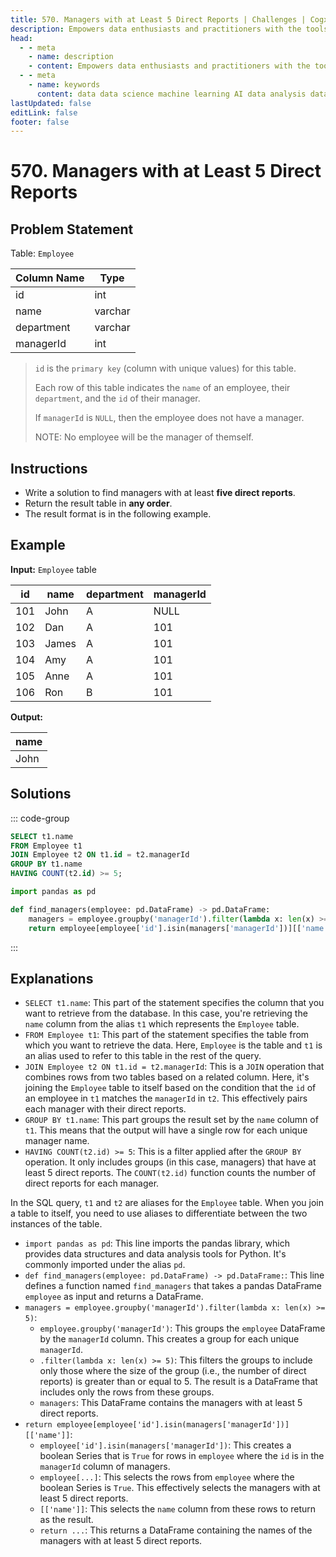 ```yaml
---
title: 570. Managers with at Least 5 Direct Reports | Challenges | Cogxen
description: Empowers data enthusiasts and practitioners with the tools and knowledge to unlock the potential of data.
head:
  - - meta
    - name: description
    - content: Empowers data enthusiasts and practitioners with the tools and knowledge to unlock the potential of data.
  - - meta
    - name: keywords
      content: data data science machine learning AI data analysis data-driven data enthusiasts data practitioners
lastUpdated: false
editLink: false
footer: false
---
```


# 570. Managers with at Least 5 Direct Reports

## Problem Statement

Table: `Employee`

| Column Name | Type    |
| ----------- | ------- |
| id          | int     |
| name        | varchar |
| department  | varchar |
| managerId   | int     |

> `id` is the `primary key` (column with unique values) for this table.
>
> Each row of this table indicates the `name` of an employee, their `department`, and the `id` of their manager.
>
> If `managerId` is `NULL`, then the employee does not have a manager.
>
> NOTE: No employee will be the manager of themself.

## Instructions

- Write a solution to find managers with at least **five direct reports**.
- Return the result table in **any order**.
- The result format is in the following example.

## Example

**Input:** `Employee` table

| id  | name  | department | managerId |
| --- | ----- | ---------- | --------- |
| 101 | John  | A          | NULL      |
| 102 | Dan   | A          | 101       |
| 103 | James | A          | 101       |
| 104 | Amy   | A          | 101       |
| 105 | Anne  | A          | 101       |
| 106 | Ron   | B          | 101       |

**Output:**

| name |
| ---- |
| John |

## Solutions

::: code-group

```sql [PostgreSQL] :line-numbers
SELECT t1.name
FROM Employee t1
JOIN Employee t2 ON t1.id = t2.managerId
GROUP BY t1.name
HAVING COUNT(t2.id) >= 5;
```

```python [Pandas] :line-numbers
import pandas as pd

def find_managers(employee: pd.DataFrame) -> pd.DataFrame:
    managers = employee.groupby('managerId').filter(lambda x: len(x) >= 5)
    return employee[employee['id'].isin(managers['managerId'])][['name']]
```

:::

## Explanations

<CustomAccordion title="PostgreSQL" submitted_by="@noeyislearning" submit_github_url="https://github.com/noeyislearning" :collapsed=false>

- `SELECT t1.name`: This part of the statement specifies the column that you want to retrieve from the database. In this case, you're retrieving the `name` column from the alias `t1` which represents the `Employee` table.
- `FROM Employee t1`: This part of the statement specifies the table from which you want to retrieve the data. Here, `Employee` is the table and `t1` is an alias used to refer to this table in the rest of the query.
- `JOIN Employee t2 ON t1.id = t2.managerId`: This is a `JOIN` operation that combines rows from two tables based on a related column. Here, it's joining the `Employee` table to itself based on the condition that the `id` of an employee in `t1` matches the `managerId` in `t2`. This effectively pairs each manager with their direct reports.
- `GROUP BY t1.name`: This part groups the result set by the `name` column of `t1`. This means that the output will have a single row for each unique manager name.
- `HAVING COUNT(t2.id) >= 5`: This is a filter applied after the `GROUP BY` operation. It only includes groups (in this case, managers) that have at least 5 direct reports. The `COUNT(t2.id)` function counts the number of direct reports for each manager.

In the SQL query, `t1` and `t2` are aliases for the `Employee` table. When you join a table to itself, you need to use aliases to differentiate between the two instances of the table.

</CustomAccordion>

<CustomAccordion title="Pandas" submitted_by="@noeyislearning" submit_github_url="https://github.com/noeyislearning">

- `import pandas as pd`: This line imports the pandas library, which provides data structures and data analysis tools for Python. It's commonly imported under the alias `pd`.
- `def find_managers(employee: pd.DataFrame) -> pd.DataFrame:`: This line defines a function named `find_managers` that takes a pandas DataFrame `employee` as input and returns a DataFrame.
- `managers = employee.groupby('managerId').filter(lambda x: len(x) >= 5)`:
  - `employee.groupby('managerId')`: This groups the `employee` DataFrame by the `managerId` column. This creates a group for each unique `managerId`.
  - `.filter(lambda x: len(x) >= 5)`: This filters the groups to include only those where the size of the group (i.e., the number of direct reports) is greater than or equal to 5. The result is a DataFrame that includes only the rows from these groups.
  - `managers`: This DataFrame contains the managers with at least 5 direct reports.
- `return employee[employee['id'].isin(managers['managerId'])][['name']]`:
  - `employee['id'].isin(managers['managerId'])`: This creates a boolean Series that is `True` for rows in `employee` where the `id` is in the `managerId` column of managers.
  - `employee[...]`: This selects the rows from `employee` where the boolean Series is `True`. This effectively selects the managers with at least 5 direct reports.
  - `[['name']]`: This selects the `name` column from these rows to return as the result.
  - `return ...`: This returns a DataFrame containing the names of the managers with at least 5 direct reports.

</CustomAccordion>
